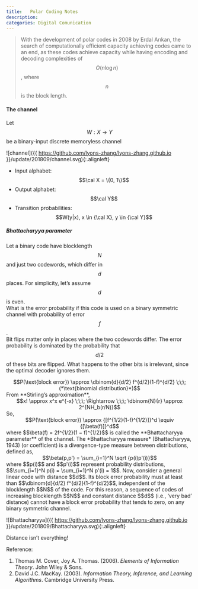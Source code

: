 ```yaml
---
title:   Polar Coding Notes
description: 
categories: Digital Comunication
---
```


>  With the development of polar codes in 2008 by Erdal Arıkan, the search of computationally efficient capacity achieving codes came to an end, as these codes achieve capacity while having encoding and decoding complexities of $$O(n \log n)$$, where $$n$$ is the block length.
  

#### **The channel**    
Let $$W : X \to Y$$ be a binary-input discrete memoryless channel  
  
![channel]({{ https://github.com/lyons-zhang/lyons-zhang.github.io }}/update/201809/channel.svg){:.alignleft}  
   
- Input alphabet: $$\cal X = \{0, 1\}$$  
- Output alphabet: $$\cal Y$$  
- Transition probabilities: $$W(y|x), x \in {\cal X}, y \in {\cal Y}$$  
  
##### **Bhattacharyya parameter**  
Let a binary code have blocklength $$N$$ and just two codewords, which differ in $$d$$ places. For simplicity, let’s assume $$d$$ is even.   
What is the error probability if this code is used on a binary symmetric channel with probability of error $$f$$.   
Bit flips matter only in places where the two codewords differ. The error probability is dominated by the probability that $$d/2$$ of these bits are flipped. What happens to the other bits is irrelevant, since the optimal decoder ignores them.   
<center>$$P(\text{block error}) \approx \dbinom{d}{d/2} f^{d/2}(1-f)^{d/2} \;\;\; (*\text{binomial distribution}*)$$</center>   
From **Stirling’s approximation**,   
<center>$$x! \approx x^x e^{-x} \;\;\; \Rightarrow \;\;\; \dbinom{N}{r} \approx 2^{NH_b(r/N)}$$</center>   
So,   
<center>$$P(\text{block error}) \approx {[f^{1/2}(1-f)^{1/2}]}^d \equiv {[\beta(f)]}^d$$</center>  
where $$\beta(f) = 2f^{1/2}(1 − f)^{1/2}$$ is called the **Bhattacharyya parameter** of the channel.   
The *Bhattacharyya measure* (Bhattacharyya, 1943) (or coefficient) is a divergence-type measure between distributions, defined as,   
<center>$$\beta(p,p') = \sum_{i=1}^N \sqrt {p(i)p'(i)}$$</center>   
where $$p(i)$$ and $$p'(i)$$ represent probability distributions, $$\sum_{i=1}^N p(i) = \sum_{i=1}^N p'(i) = 1$$.   
Now, consider a general linear code with distance $$d$$. Its block error probability must at least than $$\dbinom{d}{d/2} f^{d/2}(1-f)^{d/2}$$, independent of the blocklength $$N$$ of the code.   
For this reason, a sequence of codes of increasing blocklength $$N$$ and constant distance $$d$$ (i.e., ‘very bad’ distance) cannot have a block error probability that tends to zero, on any binary symmetric channel.   
   
![Bhattacharyya]({{ https://github.com/lyons-zhang/lyons-zhang.github.io }}/update/201809/Bhattacharyya.svg){:.alignleft}  
  
Distance isn’t everything!   


Reference:  
1. Thomas M. Cover, Joy A. Thomas. (2006). *Elements of Information Theory*. John Wiley & Sons. 
2. David J.C. MacKay. (2003). *Information Theory, Inference, and Learning Algorithms*. Cambridge University Press.